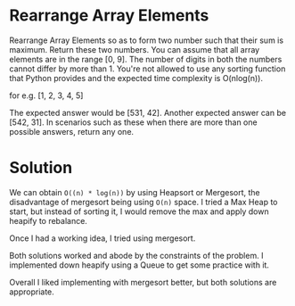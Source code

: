 # Rearrange Array Elements

Rearrange Array Elements so as to form two number such that their sum is maximum. Return these two numbers. You can assume that all array elements are in the range [0, 9]. The number of digits in both the numbers cannot differ by more than 1. You're not allowed to use any sorting function that Python provides and the expected time complexity is O(nlog(n)).

for e.g. [1, 2, 3, 4, 5]

The expected answer would be [531, 42]. Another expected answer can be [542, 31]. In scenarios such as these when there are more than one possible answers, return any one.

# Solution

We can obtain `O((n) * log(n))` by using Heapsort or Mergesort, the disadvantage of mergesort being using `O(n)` space. I tried a Max Heap to start, but instead of sorting it, I would remove the max and apply down heapify to rebalance. 

Once I had a working idea, I tried using mergesort. 

Both solutions worked and abode by the constraints of the problem. I implemented down heapify using a Queue to get some practice with it. 

Overall I liked implementing with mergesort better, but both solutions are appropriate.

